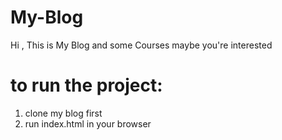 # My-Blog
Hi , This is My Blog and some Courses maybe you're interested
<br>
# to run the project:
  1) clone my blog first<br>
  2) run index.html in your browser
